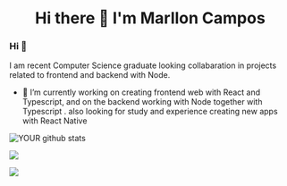 <h1 align="center" > Hi there 👋 I'm Marllon Campos </h1>

<!--
**MarllonCampos/marlloncampos** is a ✨ _special_ ✨ repository because its `README.md` (this file) appears on your GitHub profile.

Here are some ideas to get you started:

- 🔭 I’m currently working on ...
- 🌱 I’m currently learning ...
- 👯 I’m looking to collaborate on ...
- 🤔 I’m looking for help with ...
- 💬 Ask me about ...
- 📫 How to reach me: ...
- 😄 Pronouns: ...
- ⚡ Fun fact: ...
- 🤝 I’m looking to collaborate on data science and deep learning projects. 
-->
                        

### Hi 👋
I am recent Computer Science graduate looking collabaration in projects related to frontend and backend with Node.
- 🔭 I’m currently working on creating frontend web with React and Typescript, and on the backend working with Node together with Typescript .
also looking for study and experience creating new apps with React Native


![YOUR github stats](https://github-readme-stats.vercel.app/api?username=marlloncampos)

<a href="https://www.linkedin.com/in/marllon-campos" target="_blank"><img src="https://img.shields.io/badge/linkedin-%230077B5.svg?&style=for-the-badge&logo=linkedin&logoColor=white" /></a>

<img src="https://github-readme-stats.vercel.app/api/top-langs/?username=marlloncampos&layout=compact&theme=buefy&hide_border=true%22"  />
